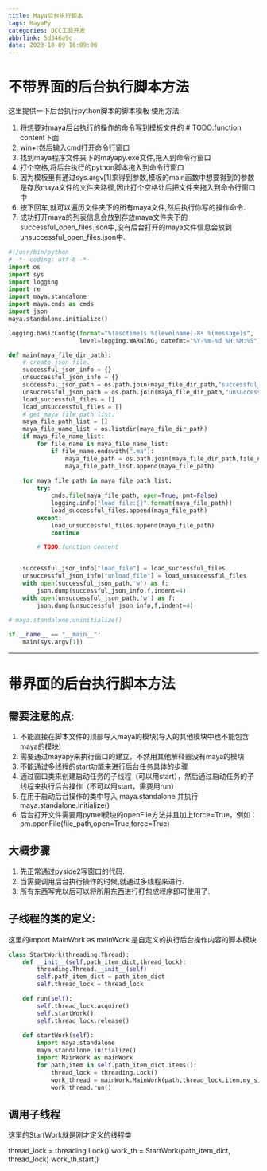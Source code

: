 ```yaml
---
title: Maya后台执行脚本
tags: MayaPy
categories: DCC工具开发
abbrlink: 5d346a9c
date: 2023-10-09 16:09:00
---
```


# 不带界面的后台执行脚本方法
这里提供一下后台执行python脚本的脚本模板
使用方法: 
1. 将想要对maya后台执行的操作的命令写到模板文件的 # TODO:function content下面
2. win+r然后输入cmd打开命令行窗口
3. 找到maya程序文件夹下的mayapy.exe文件,拖入到命令行窗口
4. 打个空格,将后台执行的python脚本拖入到命令行窗口
5. 因为模板里有通过sys.argv[1]来得到参数,模板的main函数中想要得到的参数是存放maya文件的文件夹路径,因此打个空格让后把文件夹拖入到命令行窗口中
6. 按下回车,就可以遍历文件夹下的所有maya文件,然后执行你写的操作命令.
7. 成功打开maya的列表信息会放到存放maya文件夹下的successful_open_files.json中,没有后台打开的maya文件信息会放到unsuccessful_open_files.json中.

```python
#!/usr/bin/python
# -*- coding: utf-8 -*-
import os
import sys
import logging
import re
import maya.standalone
import maya.cmds as cmds
import json
maya.standalone.initialize()

logging.basicConfig(format="%(asctime)s %(levelname)-8s %(message)s",
                    level=logging.WARNING, datefmt="%Y-%m-%d %H:%M:%S")

def main(maya_file_dir_path):
    # create json file.
    successful_json_info = {}
    unsuccessful_json_info = {}
    successful_json_path = os.path.join(maya_file_dir_path,"successful_open_files.json").replace("\\","/")
    unsuccessful_json_path = os.path.join(maya_file_dir_path,"unsuccessful_open_files.json").replace("\\","/")
    load_successful_files = []
    load_unsuccessful_files = []
    # get maya file path list.
    maya_file_path_list = []
    maya_file_name_list = os.listdir(maya_file_dir_path)
    if maya_file_name_list:
        for file_name in maya_file_name_list:
            if file_name.endswith(".ma"):
                maya_file_path = os.path.join(maya_file_dir_path,file_name).replace("\\","/")
                maya_file_path_list.append(maya_file_path)
    
    for maya_file_path in maya_file_path_list:
        try:
            cmds.file(maya_file_path, open=True, pmt=False)
            logging.info("load file:{}".format(maya_file_path))
            load_successful_files.append(maya_file_path)
        except:
            load_unsuccessful_files.append(maya_file_path)
            continue

        # TODO:function content


    successful_json_info["load_file"] = load_successful_files
    unsuccessful_json_info["unload_file"] = load_unsuccessful_files
    with open(successful_json_path,'w') as f:
        json.dump(successful_json_info,f,indent=4)
    with open(unsuccessful_json_path,'w') as f:
        json.dump(unsuccessful_json_info,f,indent=4)
        
# maya.standalone.uninitialize()

if __name__ == "__main__":
    main(sys.argv[1])
```

---
# 带界面的后台执行脚本方法

## 需要注意的点:
1. 不能直接在脚本文件的顶部导入maya的模块(导入的其他模块中也不能包含maya的模块)
2. 需要通过mayapy来执行窗口的建立，不然用其他解释器没有maya的模块
3. 不能通过多线程的start功能来进行后台任务具体的步骤
4. 通过窗口类来创建启动任务的子线程（可以用start），然后通过启动任务的子线程来执行后台操作（不可以用start，需要用run）
5. 在用于启动后台操作的类中导入 maya.standalone 并执行 maya.standalone.initialize()
6. 后台打开文件需要用pymel模块的openFile方法并且加上force=True，例如：pm.openFile(file_path,open=True,force=True)

## 大概步骤
1. 先正常通过pyside2写窗口的代码.
2. 当需要调用后台执行操作的时候,就通过多线程来进行.
3. 所有东西写完以后可以将所用东西进行打包成程序即可使用了.

## 子线程的类的定义:
这里的import MainWork as mainWork 是自定义的执行后台操作内容的脚本模块
```python
class StartWork(threading.Thread):
    def __init__(self,path_item_dict,thread_lock):
        threading.Thread.__init__(self)
        self.path_item_dict = path_item_dict
        self.thread_lock = thread_lock

    def run(self):
        self.thread_lock.acquire()
        self.startWork()
        self.thread_lock.release()
        
    def startWork(self):
        import maya.standalone
        maya.standalone.initialize()
        import MainWork as mainWork
        for path,item in self.path_item_dict.items():
            thread_lock = threading.Lock()
            work_thread = mainWork.MainWork(path,thread_lock,item,my_signals)
            work_thread.run()
```
## 调用子线程
这里的StartWork就是刚才定义的线程类

thread_lock = threading.Lock()
work_th = StartWork(path_item_dict, thread_lock)
work_th.start()